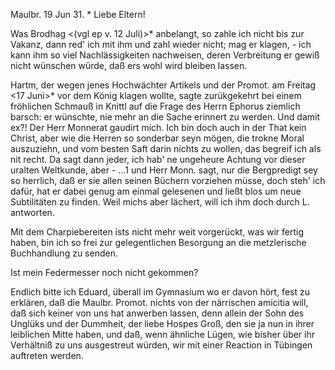  Maulbr. 19 Jun 31. <Sonntg>*
Liebe Eltern!

Was Brodhag <(vgl ep v. 12 Juli)>* anbelangt, so zahle ich nicht bis zur Vakanz, dann red' ich mit ihm und zahl wieder nicht; mag er klagen, - ich kann ihm so viel Nachlässigkeiten nachweisen, deren Verbreitung er gewiß nicht wünschen würde, daß ers wohl wird bleiben lassen.

Hartm, der wegen jenes Hochwächter Artikels und der Promot. am Freitag <17 Juni>* vor dem König klagen wollte, sagte zurükgekehrt bei einem fröhlichen Schmauß in Knittl auf die Frage des Herrn Ephorus ziemlich barsch: er wünschte, nie mehr an die Sache erinnert zu werden. Und damit ex?! 
Der Herr Monnerat gaudirt mich. Ich bin doch auch in der That kein Christ, aber wie die Herren so sonderbar seyn mögen, die trokne Moral auszuziehn, und vom besten Saft darin nichts zu wollen, das begreif ich als nit recht. Da sagt dann jeder, ich hab' ne ungeheure Achtung vor dieser uralten Weltkunde, aber - ...1 und Herr Monn. sagt, nur die Bergpredigt sey so herrlich, daß er sie allen seinen Büchern vorziehen müsse, doch steh' ich dafür, hat er dabei genug am einmal gelesenen und ließt blos um neue Subtilitäten zu finden. Weil michs aber lächert, will ich ihm doch durch L. antworten.

Mit dem Charpiebereiten ists nicht mehr weit vorgerückt, was wir fertig haben, bin ich so frei zur gelegentlichen Besorgung an die metzlerische Buchhandlung zu senden.

Ist mein Federmesser noch nicht gekommen?

Endlich bitte ich Eduard, überall im Gymnasium wo er davon hört, fest zu erklären, daß die Maulbr. Promot. nichts von der närrischen amicitia will, daß sich keiner von uns hat anwerben lassen, denn allein der Sohn des Unglüks und der Dummheit, der liebe Hospes Groß, den sie ja nun in ihrer leiblichen Mitte haben, und daß, wenn ähnliche Lügen, wie bisher über ihr Verhältniß zu uns ausgestreut würden, wir mit einer Reaction in Tübingen auftreten werden.
